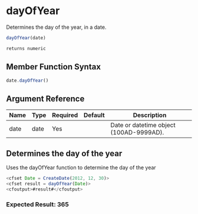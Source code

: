 # dayOfYear

 Determines the day of the year, in a date.

```javascript
dayOfYear(date)
```

```javascript
returns numeric
```

## Member Function Syntax

```javascript
date.dayOfYear()
```

## Argument Reference

| Name | Type | Required | Default | Description |
| --- | --- | --- | --- | --- |
| date | date | Yes |  | Date or datetime object (100AD-9999AD). |

## Determines the day of the year

Uses the dayOfYear function to determine the day of the year

```javascript
<cfset Date = CreateDate(2012, 12, 30)>
<cfset result = dayOfYear(Date)>
<cfoutput>#result#</cfoutput>
```

### Expected Result: 365
